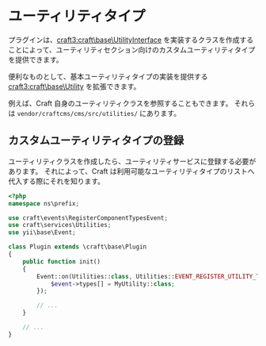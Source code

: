 # ユーティリティタイプ

プラグインは、<craft3:craft\base\UtilityInterface> を実装するクラスを作成することによって、ユーティリティセクション向けのカスタムユーティリティタイプを提供できます。

便利なものとして、基本ユーティリティタイプの実装を提供する <craft3:craft\base\Utility> を拡張できます。

例えば、Craft 自身のユーティリティクラスを参照することもできます。 それらは `vendor/craftcms/cms/src/utilities/` にあります。

## カスタムユーティリティタイプの登録

ユーティリティクラスを作成したら、ユーティリティサービスに登録する必要があります。 それによって、Craft は利用可能なユーティリティタイプのリストへ代入する際にそれを知ります。

```php
<?php
namespace ns\prefix;

use craft\events\RegisterComponentTypesEvent;
use craft\services\Utilities;
use yii\base\Event;

class Plugin extends \craft\base\Plugin
{
    public function init()
    {
        Event::on(Utilities::class, Utilities::EVENT_REGISTER_UTILITY_TYPES, function(RegisterComponentTypesEvent $event) {
            $event->types[] = MyUtility::class;
        });

        // ...
    }

    // ...
}
```
